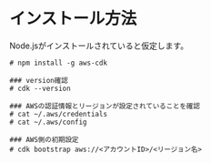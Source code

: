 # インストール方法
Node.jsがインストールされていると仮定します。
```
# npm install -g aws-cdk
```
```
### version確認
# cdk --version
```
```
### AWSの認証情報とリージョンが設定されていることを確認
# cat ~/.aws/credentials
# cat ~/.aws/config
```
```
### AWS側の初期設定
# cdk bootstrap aws://<アカウントID>/<リージョン名>
```
